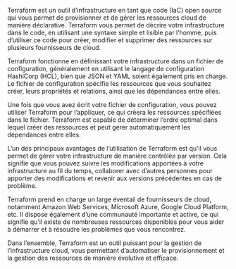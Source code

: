 Terraform est un outil d’infrastructure en tant que code (IaC) open source qui vous permet de provisionner et de gérer les ressources cloud de manière déclarative. Terraform vous permet de décrire votre infrastructure dans le code, en utilisant une syntaxe simple et lisible par l’homme, puis d’utiliser ce code pour créer, modifier et supprimer des ressources sur plusieurs fournisseurs de cloud.

Terraform fonctionne en définissant votre infrastructure dans un fichier de configuration, généralement en utilisant le langage de configuration HashiCorp (HCL), bien que JSON et YAML soient également pris en charge. Le fichier de configuration spécifie les ressources que vous souhaitez créer, leurs propriétés et relations, ainsi que les dépendances entre elles.

Une fois que vous avez écrit votre fichier de configuration, vous pouvez utiliser Terraform pour l’appliquer, ce qui créera les ressources spécifiées dans le fichier. Terraform est capable de déterminer l’ordre optimal dans lequel créer des ressources et peut gérer automatiquement les dépendances entre elles.

L’un des principaux avantages de l’utilisation de Terraform est qu’il vous permet de gérer votre infrastructure de manière contrôlée par version. Cela signifie que vous pouvez suivre les modifications apportées à votre infrastructure au fil du temps, collaborer avec d’autres personnes pour apporter des modifications et revenir aux versions précédentes en cas de problème.

Terraform prend en charge un large éventail de fournisseurs de cloud, notamment Amazon Web Services, Microsoft Azure, Google Cloud Platform, etc. Il dispose également d’une communauté importante et active, ce qui signifie qu’il existe de nombreuses ressources disponibles pour vous aider à démarrer et à résoudre les problèmes que vous rencontrez.

Dans l’ensemble, Terraform est un outil puissant pour la gestion de l’infrastructure cloud, vous permettant d’automatiser le provisionnement et la gestion des ressources de manière évolutive et efficace.
